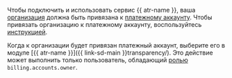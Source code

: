 Чтобы подключить и использовать сервис {{ atr-name }}, ваша [организация](../../organization/quickstart.md) должна быть привязана к [платежному аккаунту](../../billing/concepts/billing-account.md). Чтобы привязать организацию к платежному аккаунту, воспользуйтесь [инструкцией](../../billing/operations/change-organization.md).

Когда к организации будет привязан платежный аккаунт, выберите его в модуле [{{ atr-name }}]({{ link-sd-main }}transparency/). Это действие может выполнить только пользователь, обладающий [ролью](../../billing/security/index.md#billing-accounts-owner) `billing.accounts.owner`.